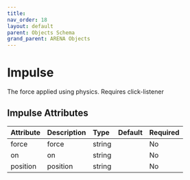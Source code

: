 ```yaml
---
title: 
nav_order: 18
layout: default
parent: Objects Schema
grand_parent: ARENA Objects
---
```



Impulse
=======


The force applied using physics. Requires click-listener

Impulse Attributes
-------------------

|Attribute|Description|Type|Default|Required|
| :--- | :--- | :--- | :--- | :--- |
|force|force|string||No|
|on|on|string||No|
|position|position|string||No|
